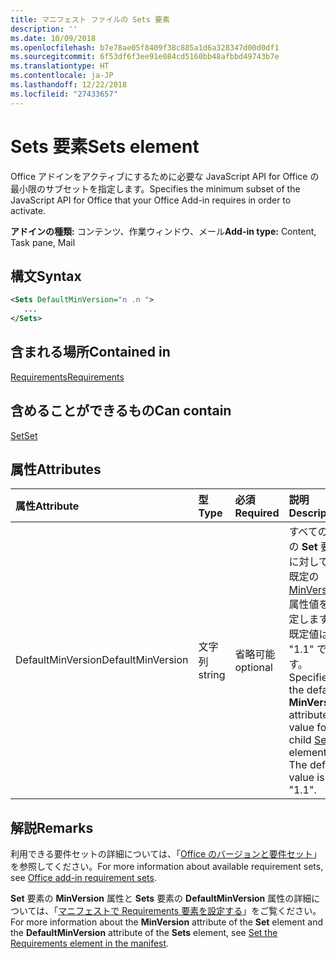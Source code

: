 ```yaml
---
title: マニフェスト ファイルの Sets 要素
description: ''
ms.date: 10/09/2018
ms.openlocfilehash: b7e78ae05f8409f38c885a1d6a328347d00d0df1
ms.sourcegitcommit: 6f53df6f3ee91e084cd5160bb48afbbd49743b7e
ms.translationtype: HT
ms.contentlocale: ja-JP
ms.lasthandoff: 12/22/2018
ms.locfileid: "27433657"
---
```

# <a name="sets-element"></a><span data-ttu-id="60e49-102">Sets 要素</span><span class="sxs-lookup"><span data-stu-id="60e49-102">Sets element</span></span>

<span data-ttu-id="60e49-103">Office アドインをアクティブにするために必要な JavaScript API for Office の最小限のサブセットを指定します。</span><span class="sxs-lookup"><span data-stu-id="60e49-103">Specifies the minimum subset of the JavaScript API for Office that your Office Add-in requires in order to activate.</span></span>

<span data-ttu-id="60e49-104">**アドインの種類:** コンテンツ、作業ウィンドウ、メール</span><span class="sxs-lookup"><span data-stu-id="60e49-104">**Add-in type:** Content, Task pane, Mail</span></span>

## <a name="syntax"></a><span data-ttu-id="60e49-105">構文</span><span class="sxs-lookup"><span data-stu-id="60e49-105">Syntax</span></span>

```XML
<Sets DefaultMinVersion="n .n ">
   ...
</Sets>
```

## <a name="contained-in"></a><span data-ttu-id="60e49-106">含まれる場所</span><span class="sxs-lookup"><span data-stu-id="60e49-106">Contained in</span></span>

[<span data-ttu-id="60e49-107">Requirements</span><span class="sxs-lookup"><span data-stu-id="60e49-107">Requirements</span></span>](requirements.md)

## <a name="can-contain"></a><span data-ttu-id="60e49-108">含めることができるもの</span><span class="sxs-lookup"><span data-stu-id="60e49-108">Can contain</span></span>

[<span data-ttu-id="60e49-109">Set</span><span class="sxs-lookup"><span data-stu-id="60e49-109">Set</span></span>](set.md)

## <a name="attributes"></a><span data-ttu-id="60e49-110">属性</span><span class="sxs-lookup"><span data-stu-id="60e49-110">Attributes</span></span>

|<span data-ttu-id="60e49-111">**属性**</span><span class="sxs-lookup"><span data-stu-id="60e49-111">**Attribute**</span></span>|<span data-ttu-id="60e49-112">**型**</span><span class="sxs-lookup"><span data-stu-id="60e49-112">**Type**</span></span>|<span data-ttu-id="60e49-113">**必須**</span><span class="sxs-lookup"><span data-stu-id="60e49-113">**Required**</span></span>|<span data-ttu-id="60e49-114">**説明**</span><span class="sxs-lookup"><span data-stu-id="60e49-114">**Description**</span></span>|
|:-----|:-----|:-----|:-----|
|<span data-ttu-id="60e49-115">DefaultMinVersion</span><span class="sxs-lookup"><span data-stu-id="60e49-115">DefaultMinVersion</span></span>|<span data-ttu-id="60e49-116">文字列</span><span class="sxs-lookup"><span data-stu-id="60e49-116">string</span></span>|<span data-ttu-id="60e49-117">省略可能</span><span class="sxs-lookup"><span data-stu-id="60e49-117">optional</span></span>|<span data-ttu-id="60e49-p101">すべての子の **Set** 要素に対して、既定の [MinVersion](set.md) 属性値を指定します。既定値は "1.1" です。</span><span class="sxs-lookup"><span data-stu-id="60e49-p101">Specifies the default  **MinVersion** attribute value for all child [Set](set.md) elements. The default value is "1.1".</span></span>|

## <a name="remarks"></a><span data-ttu-id="60e49-120">解説</span><span class="sxs-lookup"><span data-stu-id="60e49-120">Remarks</span></span>

<span data-ttu-id="60e49-121">利用できる要件セットの詳細については、「[Office のバージョンと要件セット](https://docs.microsoft.com/office/dev/add-ins/develop/office-versions-and-requirement-sets)」を参照してください。</span><span class="sxs-lookup"><span data-stu-id="60e49-121">For more information about available requirement sets, see [Office add-in requirement sets](https://docs.microsoft.com/office/dev/add-ins/develop/office-versions-and-requirement-sets).</span></span>

<span data-ttu-id="60e49-122">**Set** 要素の **MinVersion** 属性と **Sets** 要素の **DefaultMinVersion** 属性の詳細については、「[マニフェストで Requirements 要素を設定する](https://docs.microsoft.com/office/dev/add-ins/develop/specify-office-hosts-and-api-requirements#set-the-requirements-element-in-the-manifest)」をご覧ください。</span><span class="sxs-lookup"><span data-stu-id="60e49-122">For more information about the  **MinVersion** attribute of the **Set** element and the **DefaultMinVersion** attribute of the **Sets** element, see [Set the Requirements element in the manifest](https://docs.microsoft.com/office/dev/add-ins/develop/specify-office-hosts-and-api-requirements#set-the-requirements-element-in-the-manifest).</span></span>

